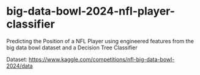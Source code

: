 # big-data-bowl-2024-nfl-player-classifier
Predicting the Position of a NFL Player using engineered features from the big data bowl dataset and a Decision Tree Classifier

Dataset: https://www.kaggle.com/competitions/nfl-big-data-bowl-2024/data

